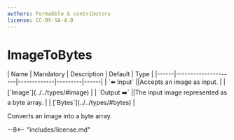```yaml
---
authors: Formabble & contributors
license: CC-BY-SA-4.0
---
```



# ImageToBytes

<div class="sh-parameters" markdown="1">
| Name | Mandatory | Description | Default | Type |
|------|---------------------|-------------|---------|------|
| `⬅️ Input` ||Accepts an image as input. | | [`Image`](../../types/#image) |
| `Output ➡️` ||The input image represented as a byte array. | | [`Bytes`](../../types/#bytes) |

</div>

Converts an image into a byte array.

--8<-- "includes/license.md"

